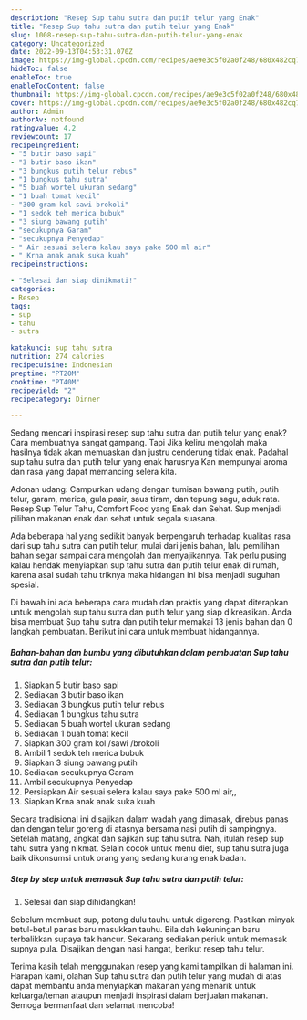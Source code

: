 ```yaml
---
description: "Resep Sup tahu sutra dan putih telur yang Enak"
title: "Resep Sup tahu sutra dan putih telur yang Enak"
slug: 1008-resep-sup-tahu-sutra-dan-putih-telur-yang-enak
category: Uncategorized
date: 2022-09-13T04:53:31.070Z
image: https://img-global.cpcdn.com/recipes/ae9e3c5f02a0f248/680x482cq70/sup-tahu-sutra-dan-putih-telur-foto-resep-utama.jpg
hideToc: false
enableToc: true
enableTocContent: false
thumbnail: https://img-global.cpcdn.com/recipes/ae9e3c5f02a0f248/680x482cq70/sup-tahu-sutra-dan-putih-telur-foto-resep-utama.jpg
cover: https://img-global.cpcdn.com/recipes/ae9e3c5f02a0f248/680x482cq70/sup-tahu-sutra-dan-putih-telur-foto-resep-utama.jpg
author: Admin
authorAv: notfound
ratingvalue: 4.2
reviewcount: 17
recipeingredient:
- "5 butir baso sapi"
- "3 butir baso ikan"
- "3 bungkus putih telur rebus"
- "1 bungkus tahu sutra"
- "5 buah wortel ukuran sedang"
- "1 buah tomat kecil"
- "300 gram kol sawi brokoli"
- "1 sedok teh merica bubuk"
- "3 siung bawang putih"
- "secukupnya Garam"
- "secukupnya Penyedap"
- " Air sesuai selera kalau saya pake 500 ml air"
- " Krna anak anak suka kuah"
recipeinstructions:

- "Selesai dan siap dinikmati!"
categories:
- Resep
tags:
- sup
- tahu
- sutra

katakunci: sup tahu sutra 
nutrition: 274 calories
recipecuisine: Indonesian
preptime: "PT20M"
cooktime: "PT40M"
recipeyield: "2"
recipecategory: Dinner

---
```



Sedang mencari inspirasi resep sup tahu sutra dan putih telur yang enak? Cara membuatnya sangat gampang. Tapi Jika keliru mengolah maka hasilnya tidak akan memuaskan dan justru cenderung tidak enak. Padahal sup tahu sutra dan putih telur yang enak harusnya Kan mempunyai aroma dan rasa yang dapat memancing selera kita.


Adonan udang: Campurkan udang dengan tumisan bawang putih, putih telur, garam, merica, gula pasir, saus tiram, dan tepung sagu, aduk rata. Resep Sup Telur Tahu, Comfort Food yang Enak dan Sehat. Sup menjadi pilihan makanan enak dan sehat untuk segala suasana.

Ada beberapa hal yang sedikit banyak berpengaruh terhadap kualitas rasa dari sup tahu sutra dan putih telur, mulai dari jenis bahan, lalu pemilihan bahan segar sampai cara mengolah dan menyajikannya. Tak perlu pusing kalau hendak menyiapkan sup tahu sutra dan putih telur enak di rumah, karena asal sudah tahu triknya maka hidangan ini bisa menjadi suguhan spesial.


Di bawah ini ada beberapa cara mudah dan praktis yang dapat diterapkan untuk mengolah sup tahu sutra dan putih telur yang siap dikreasikan. Anda bisa membuat Sup tahu sutra dan putih telur memakai 13 jenis bahan dan 0 langkah pembuatan. Berikut ini cara untuk membuat hidangannya.

<!--inarticleads1-->

##### Bahan-bahan dan bumbu yang dibutuhkan dalam pembuatan Sup tahu sutra dan putih telur:

1. Siapkan 5 butir baso sapi
1. Sediakan 3 butir baso ikan
1. Sediakan 3 bungkus putih telur rebus
1. Sediakan 1 bungkus tahu sutra
1. Sediakan 5 buah wortel ukuran sedang
1. Sediakan 1 buah tomat kecil
1. Siapkan 300 gram kol /sawi /brokoli
1. Ambil 1 sedok teh merica bubuk
1. Siapkan 3 siung bawang putih
1. Sediakan secukupnya Garam
1. Ambil secukupnya Penyedap
1. Persiapkan  Air sesuai selera kalau saya pake 500 ml air,,
1. Siapkan  Krna anak anak suka kuah


Secara tradisional ini disajikan dalam wadah yang dimasak, direbus panas dan dengan telur goreng di atasnya bersama nasi putih di sampingnya. Setelah matang, angkat dan sajikan sup tahu sutra. Nah, itulah resep sup tahu sutra yang nikmat. Selain cocok untuk menu diet, sup tahu sutra juga baik dikonsumsi untuk orang yang sedang kurang enak badan. 

<!--inarticleads2-->

##### Step by step untuk memasak Sup tahu sutra dan putih telur:


1. Selesai dan siap dihidangkan!

Sebelum membuat sup, potong dulu tauhu untuk digoreng. Pastikan minyak betul-betul panas baru masukkan tauhu. Bila dah kekuningan baru terbalikkan supaya tak hancur. Sekarang sediakan periuk untuk memasak supnya pula. Disajikan dengan nasi hangat, berikut resep tahu telur. 

Terima kasih telah menggunakan resep yang kami tampilkan di halaman ini. Harapan kami, olahan Sup tahu sutra dan putih telur yang mudah di atas dapat membantu anda menyiapkan makanan yang menarik untuk keluarga/teman ataupun menjadi inspirasi dalam berjualan makanan. Semoga bermanfaat dan selamat mencoba!
